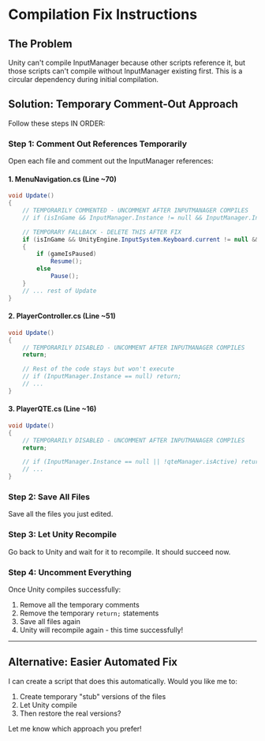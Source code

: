 # Compilation Fix Instructions

## The Problem
Unity can't compile InputManager because other scripts reference it, but those scripts can't compile without InputManager existing first. This is a circular dependency during initial compilation.

## Solution: Temporary Comment-Out Approach

Follow these steps IN ORDER:

### Step 1: Comment Out References Temporarily

Open each file and comment out the InputManager references:

#### 1. MenuNavigation.cs (Line ~70)
```csharp
void Update()
{
    // TEMPORARILY COMMENTED - UNCOMMENT AFTER INPUTMANAGER COMPILES
    // if (isInGame && InputManager.Instance != null && InputManager.Instance.PauseAction.WasPressedThisFrame())

    // TEMPORARY FALLBACK - DELETE THIS AFTER FIX
    if (isInGame && UnityEngine.InputSystem.Keyboard.current != null && UnityEngine.InputSystem.Keyboard.current.escapeKey.wasPressedThisFrame)
    {
        if (gameIsPaused)
            Resume();
        else
            Pause();
    }
    // ... rest of Update
}
```

#### 2. PlayerController.cs (Line ~51)
```csharp
void Update()
{
    // TEMPORARILY DISABLED - UNCOMMENT AFTER INPUTMANAGER COMPILES
    return;

    // Rest of the code stays but won't execute
    // if (InputManager.Instance == null) return;
    // ...
}
```

#### 3. PlayerQTE.cs (Line ~16)
```csharp
void Update()
{
    // TEMPORARILY DISABLED - UNCOMMENT AFTER INPUTMANAGER COMPILES
    return;

    // if (InputManager.Instance == null || !qteManager.isActive) return;
    // ...
}
```

### Step 2: Save All Files

Save all the files you just edited.

### Step 3: Let Unity Recompile

Go back to Unity and wait for it to recompile. It should succeed now.

### Step 4: Uncomment Everything

Once Unity compiles successfully:
1. Remove all the temporary comments
2. Remove the temporary `return;` statements
3. Save all files again
4. Unity will recompile again - this time successfully!

---

## Alternative: Easier Automated Fix

I can create a script that does this automatically. Would you like me to:
1. Create temporary "stub" versions of the files
2. Let Unity compile
3. Then restore the real versions?

Let me know which approach you prefer!
